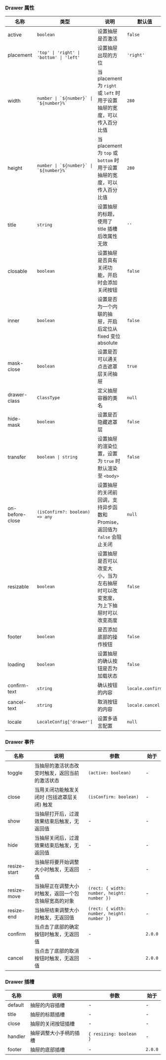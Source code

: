### Drawer 属性

| 名称            | 类型                                        | 说明                                                                           | 默认值           | 始于    |
| --------------- | ------------------------------------------- | ------------------------------------------------------------------------------ | ---------------- | ------- |
| active          | `boolean`                                   | 设置抽屉是否激活                                                               | `false`          | -       |
| placement       | `'top' \| 'right' \| 'bottom' \| 'left'`    | 设置抽屉出现的方位                                                             | `'right'`        | -       |
| width           | `` number \| `${number}` \| `${number}%` `` | 当 placement 为 `right` 或 `left` 时用于设置抽屉的宽度，可以传入百分比值       | `280`            | -       |
| height          | `` number \| `${number}` \| `${number}%` `` | 当 placement 为 `top` 或 `bottom` 时用于设置抽屉的宽度，可以传入百分比值       | `280`            | -       |
| title           | `string`                                    | 设置抽屉的标题，使用了 title 插槽后改属性无效                                  | `''`             | -       |
| closable        | `boolean`                                   | 设置抽屉是否具有关闭功能，开启时会添加关闭按钮                                 | `false`          | -       |
| inner           | `boolean`                                   | 设置是否为一个内联的抽屉，开启后定位从 fixed 变位 absolute                     | `false`          | -       |
| mask-close      | `boolean`                                   | 设置是否可以通关点击遮罩层关闭抽屉                                             | `true`           | -       |
| drawer-class    | `ClassType`                                 | 定义抽屉容器的类名                                                             | `null`           | -       |
| hide-mask       | `boolean`                                   | 设置是否隐藏遮罩层                                                             | `false`          | -       |
| transfer        | `boolean \| string`                         | 设置抽屉的渲染位置，设置为 `true` 时默认渲染至 `<body>`                        | `false`          | -       |
| on-before-close | `(isConfirm?: boolean) => any`              | 设置抽屉的关闭前回调，支持异步函数和 Promise，返回值为 `false` 会阻止关闭      | `null`           | -       |
| resizable       | `boolean`                                   | 设置抽屉是否可以改变大小，当为左右抽屉时可以改变宽度，为上下抽屉时可以改变高度 | `false`          | -       |
| footer          | `boolean`                                   | 是否添加底部的操作按钮                                                         | `false`          | `2.0.0` |
| loading         | `boolean`                                   | 设置抽屉的确认按钮是否为加载状态                                               | `false`          | `2.0.0` |
| confirm-text    | `string`                                    | 确认按钮的内容                                                                 | `locale.confirm` | `2.0.0` |
| cancel-text     | `string`                                    | 取消按钮的内容                                                                 | `locale.cancel`  | `2.0.0` |
| locale          | `LocaleConfig['drawer']`                    | 设置多语言配置                                                                 | `null`           | `2.1.0` |

### Drawer 事件

| 名称         | 说明                                                 | 参数                                        | 始于    |
| ------------ | ---------------------------------------------------- | ------------------------------------------- | ------- |
| toggle       | 当抽屉的激活状态改变时触发，返回当前的激活状态       | `(active: boolean)`                         | -       |
| close        | 当用关闭功能触发关闭时 (包括遮罩层关闭) 触发         | `(isConfirm: boolean)`                      | -       |
| show         | 当抽屉打开后，过渡效果结束后触发，无返回值           | -                                           | -       |
| hide         | 当抽屉关闭后，过渡效果结束后触发，无返回值           | -                                           | -       |
| resize-start | 当抽屉将要开始调整大小时触发，无返回值               | -                                           | -       |
| resize-move  | 当抽屉正在调整大小时触发，返回一个包含抽屉宽高的对象 | `(rect: { width: number, height: number })` | -       |
| resize-end   | 当抽屉结束调整大小时触发，无返回值                   | `(rect: { width: number, height: number })` | -       |
| confirm      | 当点击了底部的确定按钮时触发，无返回值               | -                                           | `2.0.0` |
| cancel       | 当点击了底部的取消按钮时触发，无返回值               | -                                           | `2.0.0` |

### Drawer 插槽

| 名称    | 说明                   | 参数                    | 始于    |
| ------- | ---------------------- | ----------------------- | ------- |
| default | 抽屉的内容插槽         | -                       | -       |
| title   | 抽屉的标题插槽         | -                       | -       |
| close   | 抽屉的关闭按钮插槽     | -                       | -       |
| handler | 抽屉调整大小手柄的插槽 | `{ resizing: boolean }` | -       |
| footer  | 抽屉的底部插槽         | -                       | `2.0.0` |
